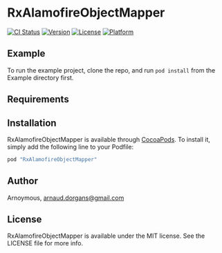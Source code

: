 # RxAlamofireObjectMapper

[![CI Status](http://img.shields.io/travis/Arnoymous/RxAlamofireObjectMapper.svg?style=flat)](https://travis-ci.org/Arnoymous/RxAlamofireObjectMapper)
[![Version](https://img.shields.io/cocoapods/v/RxAlamofireObjectMapper.svg?style=flat)](http://cocoapods.org/pods/RxAlamofireObjectMapper)
[![License](https://img.shields.io/cocoapods/l/RxAlamofireObjectMapper.svg?style=flat)](http://cocoapods.org/pods/RxAlamofireObjectMapper)
[![Platform](https://img.shields.io/cocoapods/p/RxAlamofireObjectMapper.svg?style=flat)](http://cocoapods.org/pods/RxAlamofireObjectMapper)

## Example

To run the example project, clone the repo, and run `pod install` from the Example directory first.

## Requirements

## Installation

RxAlamofireObjectMapper is available through [CocoaPods](http://cocoapods.org). To install
it, simply add the following line to your Podfile:

```ruby
pod "RxAlamofireObjectMapper"
```

## Author

Arnoymous, arnaud.dorgans@gmail.com

## License

RxAlamofireObjectMapper is available under the MIT license. See the LICENSE file for more info.
